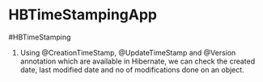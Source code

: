 # HBTimeStampingApp
#HBTimeStamping
1. Using @CreationTimeStamp, @UpdateTimeStamp and @Version annotation which are available in Hibernate, we can check the created date, last modified date and no of modifications done on an object.
